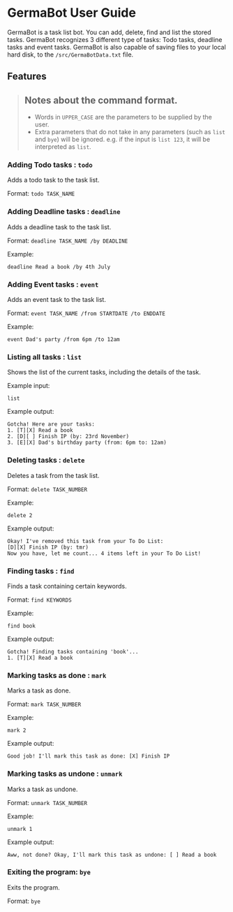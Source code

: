 # GermaBot User Guide

GermaBot is a task list bot. You can add, delete, find and list the stored tasks. GermaBot recognizes 3 different type 
of tasks: Todo tasks, deadline tasks and event tasks. 
GermaBot is also capable of saving files to your local hard disk, to the `/src/GermaBotData.txt` file.

## Features 

> ## Notes about the command format.
> - Words in `UPPER_CASE` are the parameters to be supplied by the user.
> - Extra parameters that do not take in any parameters (such as `list` and `bye`) will be ignored. 
> e.g. if the input is `list 123`, it will be interpreted as `list`.


    
### Adding Todo tasks : `todo`
Adds a todo task to the task list.

Format: `todo TASK_NAME`

### Adding Deadline tasks : `deadline` 
Adds a deadline task to the task list. 

Format: `deadline TASK_NAME /by DEADLINE`

Example:
```
deadline Read a book /by 4th July
```

### Adding Event tasks : `event`
Adds an event task to the task list. 

Format: `event TASK_NAME /from STARTDATE /to ENDDATE`

Example:
```
event Dad's party /from 6pm /to 12am
```

### Listing all tasks : `list`
Shows the list of the current tasks, including the details of the task.

Example input:
```
list 
```
Example output:
```
Gotcha! Here are your tasks:
1. [T][X] Read a book
2. [D][ ] Finish IP (by: 23rd November)
3. [E][X] Dad's birthday party (from: 6pm to: 12am)
```

### Deleting tasks : `delete`
Deletes a task from the task list.

Format: `delete TASK_NUMBER`

Example:
```
delete 2
```
Example output:
```
Okay! I've removed this task from your To Do List:
[D][X] Finish IP (by: tmr)
Now you have, let me count... 4 items left in your To Do List!
```

### Finding tasks : `find`
Finds a task containing certain keywords.

Format: `find KEYWORDS`

Example:
```
find book
```
Example output:
```
Gotcha! Finding tasks containing 'book'...
1. [T][X] Read a book
```

### Marking tasks as done : `mark`
Marks a task as done. 

Format: `mark TASK_NUMBER`

Example: 
```
mark 2
```
Example output:
```
Good job! I'll mark this task as done: [X] Finish IP
```

### Marking tasks as undone : `unmark`
Marks a task as undone.

Format: `unmark TASK_NUMBER`

Example:
```
unmark 1
```
Example output:
```
Aww, not done? Okay, I'll mark this task as undone: [ ] Read a book
```

### Exiting the program: `bye`
Exits the program.

Format: `bye`
